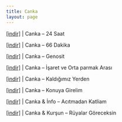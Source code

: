 ```yaml
---
title: Canka
layout: page
---
```


<a href="https://cloud.mail.ru/public/9d7d280eb219/Canka%20-%2024%20Saat" target="_blank">[indir]</a>   |   Canka &#8211; 24 Saat

<a href="https://cloud.mail.ru/public/8e301954fdf8/Canka%20-%2066%20Dakika%20%5BMixTape%5D" target="_blank">[indir]</a>   |   Canka &#8211; 66 Dakika

<a href="https://cloud.mail.ru/public/11ffacd1f75c/Canka%20-%20Genosit" target="_blank">[indir]</a>   |   Canka &#8211; Genosit

<a href="https://cloud.mail.ru/public/3840135fe367/Canka%20-%20Isaret%20ve%20Orta%20Parmak%20Arasi%20L.P" target="_blank">[indir]</a>   |   Canka &#8211; İşaret ve Orta parmak Arası

<a href="https://cloud.mail.ru/public/71b8a36c881d/Canka%20-%20Kaldigimiz%20Yerden" target="_blank">[indir]</a>   |   Canka &#8211; Kaldığımız Yerden

<a href="https://cloud.mail.ru/public/2df63f4cfa87/Canka%20-%20Konuya%20Girelim" target="_blank">[indir]</a>   |   Canka &#8211; Konuya Girelim

<a href="https://cloud.mail.ru/public/d149f067aa9f/Canka%20%26%20Info%20-%20Ac%C4%B1tmadan%20Katliam" target="_blank">[indir]</a>   |   Canka & İnfo &#8211; Acıtmadan Katliam

<a href="https://cloud.mail.ru/public/d95b247fa328/Canka%20%26%20Kur%C5%9Eun%20-%20R%C3%BCyalar%20G%C3%B6receksin" target="_blank">[indir]</a>   |   Canka & Kurşun &#8211; Rüyalar Göreceksin